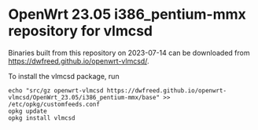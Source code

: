 OpenWrt 23.05 i386_pentium-mmx repository for vlmcsd
========

Binaries built from this repository on 2023-07-14 can be downloaded from <https://dwfreed.github.io/openwrt-vlmcsd/>.

To install the vlmcsd package, run

```
echo "src/gz openwrt-vlmcsd https://dwfreed.github.io/openwrt-vlmcsd/OpenWrt_23.05/i386_pentium-mmx/base" >> /etc/opkg/customfeeds.conf
opkg update
opkg install vlmcsd
```
